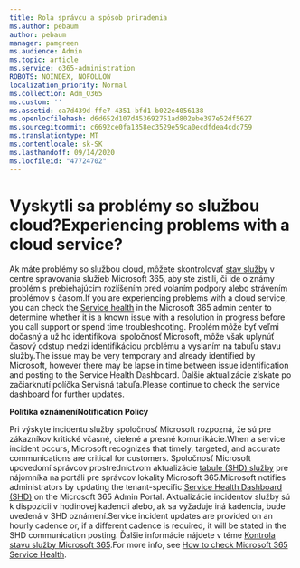 ```yaml
---
title: Rola správcu a spôsob priradenia
ms.author: pebaum
author: pebaum
manager: pamgreen
ms.audience: Admin
ms.topic: article
ms.service: o365-administration
ROBOTS: NOINDEX, NOFOLLOW
localization_priority: Normal
ms.collection: Adm_O365
ms.custom: ''
ms.assetid: ca7d439d-ffe7-4351-bfd1-b022e4056138
ms.openlocfilehash: d6d652d107d453692751ad802ebe397e52df5627
ms.sourcegitcommit: c6692ce0fa1358ec3529e59ca0ecdfdea4cdc759
ms.translationtype: MT
ms.contentlocale: sk-SK
ms.lasthandoff: 09/14/2020
ms.locfileid: "47724702"
---
```

# <a name="experiencing-problems-with-a-cloud-service"></a><span data-ttu-id="0f1f4-102">Vyskytli sa problémy so službou cloud?</span><span class="sxs-lookup"><span data-stu-id="0f1f4-102">Experiencing problems with a cloud service?</span></span>

<span data-ttu-id="0f1f4-103">Ak máte problémy so službou cloud, môžete skontrolovať [stav služby](https://admin.microsoft.com/AdminPortal/Home#/servicehealth) v centre spravovania služieb Microsoft 365, aby ste zistili, či ide o známy problém s prebiehajúcim rozlíšením pred volaním podpory alebo strávením problémov s časom.</span><span class="sxs-lookup"><span data-stu-id="0f1f4-103">If you are experiencing problems with a cloud service, you can check the [Service health](https://admin.microsoft.com/AdminPortal/Home#/servicehealth) in the Microsoft 365 admin center to determine whether it is a known issue with a resolution in progress before you call support or spend time troubleshooting.</span></span> <span data-ttu-id="0f1f4-104">Problém môže byť veľmi dočasný a už ho identifikoval spoločnosť Microsoft, môže však uplynúť časový odstup medzi identifikáciou problému a vyslaním na tabuľu stavu služby.</span><span class="sxs-lookup"><span data-stu-id="0f1f4-104">The issue may be very temporary and already identified by Microsoft, however there may be lapse in time between issue identification and posting to the Service Health Dashboard.</span></span> <span data-ttu-id="0f1f4-105">Ďalšie aktualizácie získate po začiarknutí políčka Servisná tabuľa.</span><span class="sxs-lookup"><span data-stu-id="0f1f4-105">Please continue to check the service dashboard for further updates.</span></span>

<span data-ttu-id="0f1f4-106">**Politika oznámení**</span><span class="sxs-lookup"><span data-stu-id="0f1f4-106">**Notification Policy**</span></span>

<span data-ttu-id="0f1f4-107">Pri výskyte incidentu služby spoločnosť Microsoft rozpozná, že sú pre zákazníkov kritické včasné, cielené a presné komunikácie.</span><span class="sxs-lookup"><span data-stu-id="0f1f4-107">When a service incident occurs, Microsoft recognizes that timely, targeted, and accurate communications are critical for customers.</span></span> <span data-ttu-id="0f1f4-108">Spoločnosť Microsoft upovedomí správcov prostredníctvom aktualizácie [tabule (SHD) služby](https://admin.microsoft.com/AdminPortal/Home#/servicehealth) pre nájomníka na portáli pre správcov lokality Microsoft 365.</span><span class="sxs-lookup"><span data-stu-id="0f1f4-108">Microsoft notifies administrators by updating the tenant-specific [Service Health Dashboard (SHD)](https://admin.microsoft.com/AdminPortal/Home#/servicehealth) on the Microsoft 365 Admin Portal.</span></span> <span data-ttu-id="0f1f4-109">Aktualizácie incidentov služby sú k dispozícii v hodinovej kadencii alebo, ak sa vyžaduje iná kadencia, bude uvedená v SHD oznámení.</span><span class="sxs-lookup"><span data-stu-id="0f1f4-109">Service incident updates are provided on an hourly cadence or, if a different cadence is required, it will be stated in the SHD communication posting.</span></span> <span data-ttu-id="0f1f4-110">Ďalšie informácie nájdete v téme [Kontrola stavu služby Microsoft 365](https://docs.microsoft.com/office365/enterprise/view-service-health).</span><span class="sxs-lookup"><span data-stu-id="0f1f4-110">For more info, see [How to check Microsoft 365 Service Health](https://docs.microsoft.com/office365/enterprise/view-service-health).</span></span>

